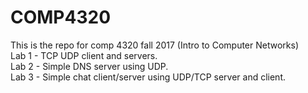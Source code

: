 # COMP4320  
This is the repo for comp 4320 fall 2017 (Intro to Computer Networks)  
Lab 1 - TCP UDP client and servers.  
Lab 2 - Simple DNS server using UDP.  
Lab 3 - Simple chat client/server using UDP/TCP server and client.
